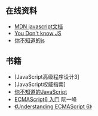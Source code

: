 ## 在线资料

* [MDN javascript文档](https://developer.mozilla.org/zh-CN/docs/Web/JavaScript)
* [You Don't know JS](https://github.com/getify/You-Dont-Know-JS)
* [你不知道的js](https://github.com/getify/You-Dont-Know-JS/tree/1ed-zh-CN)


## 书籍

* [JavaScript高级程序设计3]
* [JavaScript权威指南]
* [你不知道的JavaScript]()
* [ECMAScript6 入门](http://es6.ruanyifeng.com/) 阮一峰
* [《Understanding ECMAScript 6》](https://sagittarius-rev.gitbooks.io/understanding-ecmascript-6-zh-ver/content/)